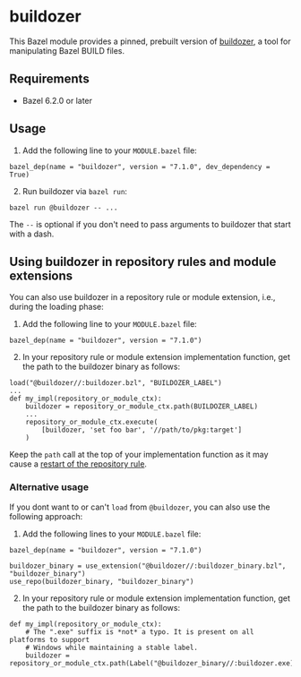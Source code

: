# buildozer

This Bazel module provides a pinned, prebuilt version of [buildozer](https://github.com/bazelbuild/buildtools/blob/master/buildozer/README.md), a tool for manipulating Bazel BUILD files.

## Requirements

* Bazel 6.2.0 or later

## Usage

1. Add the following line to your `MODULE.bazel` file:

```starlark
bazel_dep(name = "buildozer", version = "7.1.0", dev_dependency = True)
```

2. Run buildozer via `bazel run`:

```shell
bazel run @buildozer -- ...
```

The `--` is optional if you don't need to pass arguments to buildozer that start with a dash.

## Using buildozer in repository rules and module extensions

You can also use buildozer in a repository rule or module extension, i.e., during the loading phase:

1. Add the following line to your `MODULE.bazel` file:

```starlark
bazel_dep(name = "buildozer", version = "7.1.0")
``````

2. In your repository rule or module extension implementation function, get the path to the buildozer binary as follows:

```starlark
load("@buildozer//:buildozer.bzl", "BUILDOZER_LABEL")
...
def my_impl(repository_or_module_ctx):
    buildozer = repository_or_module_ctx.path(BUILDOZER_LABEL)
    ...
    repository_or_module_ctx.execute(
        [buildozer, 'set foo bar', '//path/to/pkg:target']
    )
```

Keep the `path` call at the top of your implementation function as it may cause a [restart of the repository rule](https://bazel.build/extending/repo#restarting_the_implementation_function).

### Alternative usage

If you dont want to or can't `load` from `@buildozer`, you can also use the following approach:

1. Add the following lines to your `MODULE.bazel` file:

```starlark
bazel_dep(name = "buildozer", version = "7.1.0")

buildozer_binary = use_extension("@buildozer//:buildozer_binary.bzl", "buildozer_binary")
use_repo(buildozer_binary, "buildozer_binary")
```

2. In your repository rule or module extension implementation function, get the path to the buildozer binary as follows:

```starlark
def my_impl(repository_or_module_ctx):
    # The ".exe" suffix is *not* a typo. It is present on all platforms to support
    # Windows while maintaining a stable label.
    buildozer = repository_or_module_ctx.path(Label("@buildozer_binary//:buildozer.exe))
```
